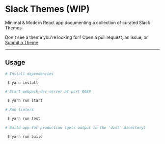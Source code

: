 # Slack Themes (WIP)

Minimal & Modern React app documenting a collection of curated Slack Themes

Don't see a theme you're looking for? Open a pull request, an issue, or [Submit a Theme](https://forms.gle/ko6NiYzx6zEHiGb46)

---

## Usage
```bash
# Install dependencies

 $ yarn install
 
# Start webpack-dev-server at port 8080

 $ yarn run start
 
# Run linters

 $ yarn run test
 
# Build app for production (gets output in the 'dist' directory)

 $ yarn run build
```
